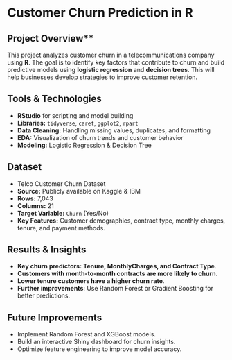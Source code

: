 # Customer Churn Prediction in R

## Project Overview**
This project analyzes customer churn in a telecommunications company using **R**. The goal is to identify key factors that contribute to churn and build predictive models using **logistic regression** and **decision trees**. This will help businesses develop strategies to improve customer retention.

## **Tools & Technologies**
- **RStudio** for scripting and model building
- **Libraries:** `tidyverse`, `caret`, `ggplot2`, `rpart`
- **Data Cleaning:** Handling missing values, duplicates, and formatting
- **EDA:** Visualization of churn trends and customer behavior
- **Modeling:** Logistic Regression & Decision Tree

## Dataset
- Telco Customer Churn Dataset
- **Source:** Publicly available on Kaggle & IBM
- **Rows:** 7,043
- **Columns:** 21
- **Target Variable:** `Churn` (Yes/No)
- **Key Features:** Customer demographics, contract type, monthly charges, tenure, and payment methods.

## **Results & Insights**
- **Key churn predictors:** **Tenure, MonthlyCharges, and Contract Type**.
- **Customers with month-to-month contracts are more likely to churn**.
- **Lower tenure customers have a higher churn rate**.
- **Further improvements**: Use Random Forest or Gradient Boosting for better predictions.

## **Future Improvements**
- Implement Random Forest and XGBoost models.
- Build an interactive Shiny dashboard for churn insights.
- Optimize feature engineering to improve model accuracy.
